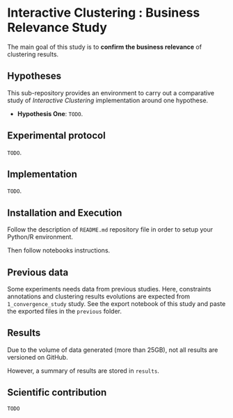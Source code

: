 # Interactive Clustering : Business Relevance Study

The main goal of this study is to **confirm the business relevance** of clustering results.


## Hypotheses

This sub-repository provides an environment to carry out a comparative study of _Interactive Clustering_ implementation around one hypothese.
- **Hypothesis One**: `TODO`.


## Experimental protocol

`TODO`.


## Implementation

`TODO`.


## Installation and Execution

Follow the description of `README.md` repository file in order to setup your Python/R environment.

Then follow notebooks instructions.


## Previous data

Some experiments needs data from previous studies.
Here, constraints annotations and clustering results evolutions are expected from `1_convergence_study` study.
See the export notebook of this study and paste the exported files in the `previous` folder.

## Results

Due to the volume of data generated (more than 25GB), not all results are versioned on GitHub.

However, a summary of results are stored in `results`.


## Scientific contribution

`TODO`